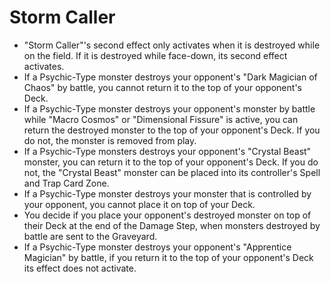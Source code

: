 # Storm Caller

*   "Storm Caller"'s second effect only activates when it is destroyed while on the field. If it is destroyed while face-down, its second effect activates.
*   If a Psychic-Type monster destroys your opponent's "Dark Magician of Chaos" by battle, you cannot return it to the top of your opponent's Deck.
*   If a Psychic-Type monster destroys your opponent's monster by battle while "Macro Cosmos" or "Dimensional Fissure" is active, you can return the destroyed monster to the top of your opponent's Deck. If you do not, the monster is removed from play.
*   If a Psychic-Type monsters destroys your opponent's "Crystal Beast" monster, you can return it to the top of your opponent's Deck. If you do not, the "Crystal Beast" monster can be placed into its controller's Spell and Trap Card Zone.
*   If a Psychic-Type monster destroys your monster that is controlled by your opponent, you cannot place it on top of your Deck.
*   You decide if you place your opponent's destroyed monster on top of their Deck at the end of the Damage Step, when monsters destroyed by battle are sent to the Graveyard.
*   If a Psychic-Type monster destroys your opponent's "Apprentice Magician" by battle, if you return it to the top of your opponent's Deck its effect does not activate.
